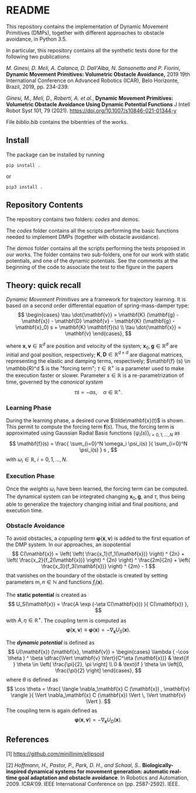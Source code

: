 # README #

This repository contains the implementation of Dynamic Movement Primitives (DMPs), together with different approaches to obstacle avoidance, in Python 3.5.

In particular, this repository contains all the synthetic tests done for the following two publications:

_M. Ginesi, D. Meli, A. Calanca, D. Dall'Alba, N. Sansonetto and P. Fiorini_, **Dynamic Movement Primitives: Volumetric Obstacle Avoidance,** 2019 19th International Conference on Advanced Robotics (ICAR), Belo Horizonte, Brazil, 2019, pp. 234-239.

_Ginesi, M., Meli, D., Roberti, A. et al._, **Dynamic Movement Primitives: Volumetric Obstacle Avoidance Using Dynamic Potential Functions** J Intell Robot Syst 101, 79 (2021). https://doi.org/10.1007/s10846-021-01344-y

File _biblio.bib_ contains the bibentries of the works.
## Install ##

The package can be installed by running

```
pip install .
```

or

```
pip3 install .
```

## Repository Contents ##

The repository contains two folders: _codes_ and _demos_.

The _codes_ folder contains all the scripts performing the basic functions needed to implement DMPs (together with obstacle avoidance).

The _demos_ folder contains all the scripts performing the tests proposed in our works.
The folder contains two sub-folders, one for our work with static potentials, and one of the dynamic potentials.
See the comments at the beginning of the code to associate the test to the figure in the papers

## Theory: quick recall ##

_Dynamic Movement Primitives_ are a framework for trajectory learning. It is based on a second order differential equation of spring-mass-damper type:
$$
\begin{cases}
    \tau \dot{\mathbf{v}} = \mathbf{K} (\mathbf{g} - \mathbf{x}) - \mathbf{D} \mathbf{v} - \mathbf{K} (\mathbf{g} - \mathbf{x}_0) s + \mathbf{K} \mathbf{f}(s) \\
    \tau \dot{\mathbf{x}} = \mathbf{v}
\end{cases},
$$

where $\mathbf{x}, \mathbf{v} \in \mathbb{R}^d$ are position and velocity of the system; $\mathbf{x}_0 , \mathbf{g} \in \mathbb{R}^d$ are initial and goal position, respectively; $\mathbf{K}, \mathbf{D} \in \mathbb{R}^{d \times d}$ are diagonal matrices, representing the elastic and damping terms, respectively; $\mathbf{f} (s) \in \mathbb{R}^d $ is the "forcing term"; $\tau \in \mathbb{R}^+$ is a parameter used to make the execution faster or slower. Parameter $s \in \mathbb{R}$ is a re-parametrization of time, governed by the _canonical system_
$$ \tau \dot{s} = -\alpha s, \quad \alpha \in \mathbb{R}^+ . $$

### Learning Phase ###

During the learning phase, a desired curve $\tilde\mathbf{x}(t)$ is shown. This permit to compute the forcing term $\mathbf{f}(s)$. Thus, the forcing term is approximated using Gaussian Radial Basis functions $\{ \psi_i(s) \}_{i=0,1,\ldots, N}$ as
$$ \mathbf{f}(s) = \frac{ \sum_{i=0}^N \omega_i \psi_i(s) }{ \sum_{i=0}^N \psi_i(s) } s , $$
with $\omega_i \in \mathbb{R}$, $i=0,1,\ldots, N.$

### Execution Phase ###

Once the _weights_ $\omega_i$ have been learned, the forcing term can be computed. The dynamical system can be integrated changing $\mathbf{x}_0, \mathbf{g}$, and $\tau$, thus being able to generalize the trajectory changing initial and final positions, and execution time.

### Obstacle Avoidance ###

To avoid obstacles, a _copupling term_ $\bm{\varphi} (\mathbf{x}, \mathbf{v})$ is added to the first equation of the DMP system.
In our approaches, an isopotential
$$ C(\mathbf{x}) = \left( \left( \frac{x_1}{f_1(\mathbf{x})} \right) ^ {2n} + \left( \frac{x_2}{f_2(\mathbf{x})} \right) ^ {2n} \right) ^ \frac{2m}{2n} + \left( \frac{x_3}{f_3(\mathbf{x})} \right) ^ {2m} - 1 $$
that vanishes on the boundary of the obstacle is created by setting parameters $m,n \in \mathbb{N}$ and functions $f_i(\mathbf{x})$.

The **static potential** is created as
$$ U_S(\mathbf{x}) = \frac{A \exp (-\eta C(\mathbf{x})) }{ C(\mathbf{x}) }, $$
with $A, \eta \in \mathbb{R}^+$.
The coupling term is computed as
$$ \bm{\varphi} (\mathbf{x}, \mathbf{v}) \equiv \bm{\varphi} (\mathbf{x}) = - \nabla_\mathbf{x} U_S(\mathbf{x}) . $$

The *****dynamic potential***** is defined as
$$
U(\mathbf{x}) (\mathbf{x}, \mathbf{v}) =
\begin{cases}
\lambda ( -\cos \theta ) ^ \beta \dfrac{\Vert \mathbf{v} \Vert}{C^\eta (\mathbf{x})}
& \text{if } \theta \in \left( \frac{\pi}{2}, \pi \right] \\
0
& \text{if } \theta \in \left[0, \frac{\pi}{2} \right]
\end{cases},
$$
where $\theta$ is defined as
$$
\cos \theta = \frac{ \langle \nabla_\mathbf{x} C (\mathbf{x}) , \mathbf{v} \rangle }{ \Vert \nabla_\mathbf{x} C (\mathbf{x}) \Vert \, \Vert \mathbf{v} \Vert }.
$$
The coupling term is again defined as
$$ \bm{\varphi} (\mathbf{x}, \mathbf{v}) = - \nabla_\mathbf{x} U_D(\mathbf{x}) .$$

## References ##

[1] https://github.com/minillinim/ellipsoid

[2] _Hoffmann, H., Pastor, P., Park, D. H., and Schaal, S._. **Biologically-inspired dynamical systems for movement generation: automatic real-time goal adaptation and obstacle avoidance**. In Robotics and Automation, 2009. ICRA'09. IEEE International Conference on (pp. 2587-2592). IEEE.